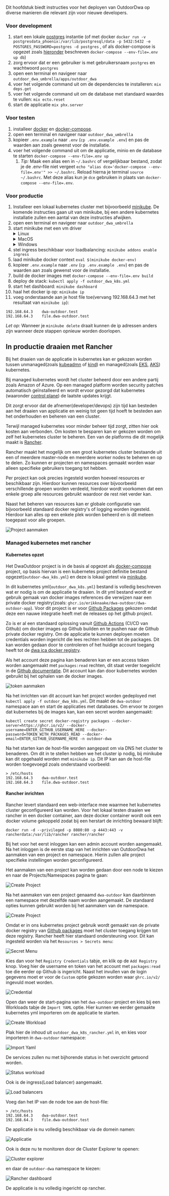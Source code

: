 Dit hoofdstuk biedt instructies voor het deployen van OutdoorDwa op diverse manieren die relevant zijn voor nieuwe
developers.

### Voor development

1. start een lokale [postgres](https://www.postgresql.org/) instantie (of met
   docker `docker run -v postgresdata_phoenix:/var/lib/postgresql/data -p 5432:5432 -e POSTGRES_PASSWORD=postgres -d postgres`
   , of als docker-compose is opgezet zoals [hieronder](./11-deployment.md#voor-testen) beschreven `docker-compose --env-file=.env up db`)
2. zorg ervoor dat er een gebruiker is met gebruikersnaam `postgres` en wachtwoord `postgres`
3. open een terminal en navigeer naar `outdoor_dwa_umbrella/apps/outdoor_dwa`
4. voer het volgende command uit om de dependencies te installeren: `mix deps.get`
5. voer het volgende command uit om de database met standaard waardes te vullen: `mix ecto.reset`
6. start de applicatie `mix phx.server`
### Voor testen

1. installeer [docker](https://www.docker.com/) en [docker-compose](https://docs.docker.com/compose/).
2. open een terminal en navigeer naar `outdoor_dwa_umbrella`
3. kopieer `.env.example` naar `.env` (`cp .env.example .env`) en pas de waarden aan zoals gewenst voor de installatie.
4. voer het volgende command uit om de applicatie, minio en de database te starten `docker-compose --env-file=.env up`
    1. *Tip:* Maak een alias een in `~/.bashrc` of vergelijkbaar bestand, zodat je de .env-file niet
       vergeet `echo "alias dce='docker-compose --env-file=.env'" >> ~/.bashrc`. Reload hierna je
       terminal `source ~/.bashrc`. Met deze alias kun je `dce` gebruiken in plaats van `docker-compose --env-file=.env`.

### Voor productie

1. Installeer een lokaal kubernetes cluster met bijvoorbeeld [minikube](https://kubernetes.io/docs/tasks/tools/). De
   komende instructies gaan uit van minikube, bij een andere kubernetes installatie zullen een aantal van deze
   instructies afwijken.
2. open een terminal en navigeer naar `outdoor_dwa_umbrella`
3. start minikube met een vm driver
   <details>
    <summary>Linux</summary>
    <ol>
        <li>Installeer KVM2 voor de specifieke linux distributie (<a href="https://gist.github.com/grugnog/caa118205ad498423266f26150a5d555">Getest op Manjaro</a>)</li>
        <li><pre>minikube start --vm=true --driver=kvm2</pre></li>
    </ol>
   </details>
   <details>
    <summary>MacOS</summary>
    <pre>minikube start --vm=true --driver=hyperkit</pre>
   </details>
   <details>
    <summary>Windows</summary>
    <i>ongetest</i>
    <pre>minikube start --vm=true --driver=hyperv</pre>
   </details>
4. stel ingress beschikbaar voor loadbalancing: `minikube addons enable ingress`
5. laad minikube docker context `eval $(minikube docker-env)`
6. kopieer `.env.example` naar `.env` (`cp .env.example .env`) en pas de waarden aan zoals gewenst voor de installatie.
7. build de docker images met `docker-compose --env-file=.env build`
8. deploy de stack: `kubectl apply -f outdoor_dwa_k8s.yml`
9. start het dashboard: `minikube dashboard`
10. haal het docker ip op: `minikube ip`
11. voeg onderstaande aan je host file toe(vervang 192.168.64.3 met het resultaat van `minikube ip`):
```tsv
192.168.64.3    dwa-outdoor.test
192.168.64.3    file.dwa-outdoor.test
```
*Let op:* Wanneer je `minikube delete` draait kunnen de ip adressen anders zijn wanneer deze stappen opnieuw worden
doorlopen.

## In productie draaien met Rancher
Bij het draaien van de applicatie in kubernetes kan er gekozen worden tussen unmanaged(zoals [kubeadmn](https://kubernetes.io/docs/setup/production-environment/tools/kubeadm/create-cluster-kubeadm/) of [kind](https://kind.sigs.k8s.io/docs/user/quick-start/)) en managed(zoals [EKS](https://aws.amazon.com/eks/), [AKS](https://azure.microsoft.com/en-us/services/kubernetes-service/)) kubernetes.

Bij managed kubernetes wordt het cluster beheerd door een andere partij zoals Amazon of Azure. Op een managed platform worden security patches automatisch geïnstalleerd en wordt ervoor gezorgd dat kubernetes (waaronder [control plane](https://kubernetes.io/docs/concepts/overview/components/)) de laatste updates krijgt.

Dit zorgt ervoor dat de afnemer(developer/devops) zijn tijd kan besteden aan het draaien van applicatie en weinig tot geen tijd hoeft te besteden aan het onderhouden en beheren van een cluster.

Terwijl managed kubernetes voor minder beheer tijd zorgt, zitten hier ook kosten aan verbonden. Om kosten te besparen kan er gekozen worden om zelf het kubernetes cluster te beheren. Een van de platforms die dit mogelijk maakt is [Rancher](https://rancher.com/).

Rancher maakt het mogelijk om een groot kubernetes cluster bestaande uit een of meerdere master-node en meerdere worker nodes te beheren en op te delen. Zo kunnen er projecten en namespaces gemaakt worden waar alleen specifieke gebruikers toegang tot hebben.

Per project kan ook precies ingesteld worden hoeveel resources er beschikbaar zijn. Hierdoor kunnen resources over bijvoorbeeld verschillende groepen worden verdeeld, hierdoor wordt voorkomen dat een enkele groep alle resources gebruikt waardoor de rest niet verder kan.

Naast het beheren van resources kan er globale configuratie van bijvoorbeeld standaard docker registry's of logging worden ingesteld. Hierdoor kan alles op een enkele plek worden beheerd en is dit meteen toegepast voor alle groepen.

![Project aanmaken](./images/rancher_project_config.png)

### Managed kubernetes met rancher
#### Kubernetes opzet
Het DwaOutdoor project is in de basis al opgezet als [docker-compose](https://docs.docker.com/compose/) project, op basis hiervan is een kubernetes project definitie bestand opgezet(`outdoor-dwa_k8s.yml`) en deze is lokaal getest via [minikube](https://minikube.sigs.k8s.io/docs/start/).

In dit kubernetes yml(`outdoor_dwa_k8s.yml`) bestand is volledig beschreven wat er nodig is om de applicatie te draaien. In dit yml bestand wordt er gebruik gemaak van docker images references die verwijzen naar een private docker registry(zoals: `ghcr.io/erikknaake/dwa-outdoor/dwa-outdoor-app`). Voor dit project is er voor [Github Packages](https://github.com/features/packages) gekozen omdat deze een nauwe integratie heeft met de releases op het github project. 

Zo is er al een standaard oplossing vanuit [Github Actions](https://github.com/features/actions) (CI/CD van Github) om docker images op Github builden en te pushen naar de Github private docker registry. Om de applicatie te kunnen deployen moeten credentials worden ingericht die lees rechten hebben tot de packages. Dit kan worden gedaan door te controleren of het huidige account toegang heeft tot de [dwa ica docker registry](https://github.com/orgs/HANICA-DWA/packages/).

Als het account deze pagina kan benaderen kan er een access token worden aangemaakt met `packages:read` rechten, dit staat verder toegelicht in de [Github documentatie](https://docs.github.com/en/free-pro-team@latest/github/authenticating-to-github/creating-a-personal-access-token). Dit account kan dan door kubernetes worden gebruikt bij het ophalen van de docker images.

![token aanmaken](./images/github_access_token.png)

Na het inrichten van dit account kan het project worden gedeployed met `kubectl apply -f outdoor_dwa_k8s.yml`. Dit maakt de `dwa-outdoor` namespace aan en start de applicaties met databases. Om ervoor te zorgen dat kubernetes bij de images kan, kan een secret worden aangemaakt:
```shell
kubectl create secret docker-registry packages --docker-server=https://ghcr.io/v2/ --docker-username=ENTER_GITHUB_USERNAME_HERE --docker-password=TOKEN_WITH_PACKAGES_READ --docker-email=ENTER_GITHUB_USERNAME_HERE -n outdoor-dwa
```

Na het starten kan de host-file worden aangepast om via DNS het cluster te benaderen. Om dit in te stellen hebben we het cluster ip nodig, bij minikube kan dit opgehaald worden met `minikube ip`. Dit IP kan aan de host-file worden toegevoegd zoals onderstaand voorbeeld:
```
> /etc/hosts
192.168.64.3    dwa-outdoor.test
192.168.64.3    file.dwa-outdoor.test
```

#### Rancher inrichten
Rancher levert standaard een web-interface mee waarmee het kubernetes cluster geconfigureerd kan worden. Voor het lokaal testen draaien we rancher in een docker container, aan deze docker container wordt ook een docker volume gekoppeld zodat bij een herstart de inrichting bewaard blijft:
```shell
docker run -d --privileged -p 8080:80 -p 4443:443 -v rancherdata:/var/lib/rancher rancher/rancher
```

Bij het voor het eerst inloggen kan een admin account worden aangemaakt. Na het inloggen is de eerste stap van het inrichten van OutdoorDwa het aanmaken van een project en namespace. Hierin zullen alle project specifieke instellingen worden geconfigureerd.

Het aanmaken van een project kan worden gedaan door een node te kiezen en naar de Projects/Namespaces pagina te gaan:

![Create Project](./images/create_rancher_project.png)

Na het aanmaken van een project genaamd `dwa-outdoor` kan daarbinnen een namespace met dezelfde naam worden aangemaakt. De standaard opties kunnen gebruikt worden bij het aanmaken van de namespace.

![Create Project](./images/create_rancher_namespace.png)

Omdat er in ons kubernetes project gebruik wordt gemaakt van de private docker registry van [Github packages](https://github.com/features/packages) moet het cluster toegang krijgen tot deze registry. Rancher heeft hier standaard ondersteuning voor. Dit kan ingesteld worden via het `Resources > Secrets menu`:

![Secret Menu](./images/rancher_secrets_menu.png)

Kies dan voor het `Registry Credentials` tabje, en klik op de `Add Registry` knop. Voeg hier de username en token van het account met `packages:read` toe die eerder op Github is ingericht. Naast het invullen van de login gegevens moet er voor de `Custom` optie gekozen worden waar `ghrc.io/v2/` ingevuld moet worden.

![Credential](./images/rancher_registry_credential.png)

Open dan weer de start-pagina van het `dwa-outdoor` project en kies bij een Workloads tabje de `Import YAML` optie. Hier kunnen we eerder gemaakte kubernetes yml importeren om de applicatie te starten.

![Create Workload](./images/create_rancher_workload.png)

Plak hier de inhoud uit `outdoor_dwa_k8s_rancher.yml` in, en kies voor importeren in `dwa-outdoor` namespace:

![Import Yaml](./images/rancher_import_yaml.png)

De services zullen nu met bijhorende status in het overzicht getoond worden.

![Status workload](./images/rancher_workload_overview.png)

Ook is de ingress(Load balancer) aangemaakt.

![Load balancers](./images/rancher_ingress.png)

Voeg dan het IP van de node toe aan de host-file:
```
> /etc/hosts
192.168.64.3    dwa-outdoor.test
192.168.64.3    file.dwa-outdoor.test
```

De applicatie is nu volledig beschikbaar via de domein namen:

![Applicatie](./images/rancher_homepage.png)

Ook is deze nu te monitoren door de Cluster Explorer te openen:

![Cluster explorer](./images/rancher_cluster_explorer.png)

en daar de `outdoor-dwa` namespace te kiezen:

![Rancher dashboard](./images/rancher_dashboard.png)

De applicatie is nu volledig ingericht op rancher.